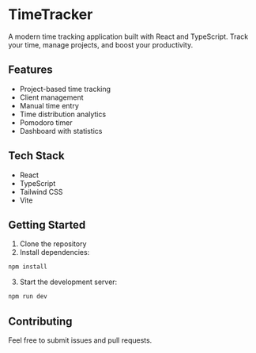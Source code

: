 # TimeTracker

A modern time tracking application built with React and TypeScript. Track your time, manage projects, and boost your productivity.

## Features
- Project-based time tracking
- Client management
- Manual time entry
- Time distribution analytics
- Pomodoro timer
- Dashboard with statistics

## Tech Stack
- React
- TypeScript
- Tailwind CSS
- Vite

## Getting Started

1. Clone the repository
2. Install dependencies:
```bash
npm install
```
3. Start the development server:
```bash
npm run dev
```

## Contributing
Feel free to submit issues and pull requests.
